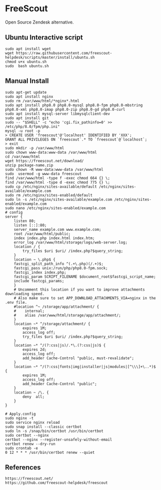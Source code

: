 FreeScout
=====

Open Source Zendesk alternative. 

Ubuntu Interactive script
-------------------------

    sudo apt install wget 
    wget https://raw.githubusercontent.com/freescout-helpdesk/scripts/master/install/ubuntu.sh 
    chmod u+x ubuntu.sh 
    sudo  bash ubuntu.sh
   
Manual Install
--------------

    sudo apt-get update 
    sudo apt install nginx 
    sudo rm /var/www/html/*nginx*.html
    sudo apt install php8.0 php8.0-mysql php8.0-fpm php8.0-mbstring php8.0-xml php8.0-imap php8.0-zip php8.0-gd php8.0-curl
    sudo apt install mysql-server libmysqlclient-dev
    sudo apt install git
    sudo -- "$SHELL" -c "echo 'cgi.fix_pathinfo=0' >> /etc/php/8.0/fpm/php.ini"
    mysql -u root -p
    > CREATE USER 'freescout'@'localhost' IDENTIFIED BY 'XXX';
    GRANT ALL PRIVILEGES ON `freescout`.* TO `freescout`@`localhost`;
    > exit
    sudo mkdir -p /var/www/html
    sudo chown www-data:www-data /var/www/html
    cd /var/www/html
    wget https://freescout.net/download/
    unzip package-name.zip
    sudo chown -R www-data:www-data /var/www/html
    sudo  usermod -g www-data freescout
    find /var/www/html -type f -exec chmod 664 {} \;    
    find /var/www/html -type d -exec chmod 775 {} \;
    sudo cp /etc/nginx/sites-available/default /etc/nginx/sites-available/example.com
    sudo rm /etc/nginx/sites-enabled/default
    sudo ln -s /etc/nginx/sites-available/example.com /etc/nginx/sites-enabled/example.com
    sudo nano /etc/nginx/sites-enabled/example.com
    # config
    server {
        listen 80;
        listen [::]:80;
        server_name example.com www.example.com;
        root /var/www/html/public;
        index index.php index.html index.htm;
        error_log /var/www/html/storage/logs/web-server.log;
        location / {
            try_files $uri $uri/ /index.php?$query_string;
        }
        location ~ \.php$ {
	    fastcgi_split_path_info ^(.+\.php)(/.+)$;
	    fastcgi_pass unix:/run/php/php8.0-fpm.sock;
	    fastcgi_index index.php;
	    fastcgi_param SCRIPT_FILENAME $document_root$fastcgi_script_name;
	    include fastcgi_params;
        }
        # Uncomment this location if you want to improve attachments downloading speed.
        # Also make sure to set APP_DOWNLOAD_ATTACHMENTS_VIA=nginx in the .env file.
        #location ^~ /storage/app/attachment/ {
        #    internal;
        #    alias /var/www/html/storage/app/attachment/;
        }
        location ~* ^/storage/attachment/ {
            expires 1M;
            access_log off;
            try_files $uri $uri/ /index.php?$query_string;
        }
        location ~* ^/(?:css|js)/.*\.(?:css|js)$ {
            expires 2d;
            access_log off;
            add_header Cache-Control "public, must-revalidate";
        }
        location ~* ^/(?:css|fonts|img|installer|js|modules|[^\\\]+\..*)$ {
            expires 1M;
            access_log off;
            add_header Cache-Control "public";
        }
        location ~ /\. {
            deny  all;
        }
    }

    # Apply.config
    sudo nginx -t
    sudo service nginx reload
    sudo snap install --classic certbot
    sudo ln -s /snap/bin/certbot /usr/bin/certbot
    sudo certbot --nginx
    certbot --nginx --register-unsafely-without-email
    certbot renew --dry-run
    sudo crontab -e
    0 12 * * * /usr/bin/certbot renew --quiet


References
----------

    https://freescout.net/
    https://github.com/freescout-helpdesk/freescout
